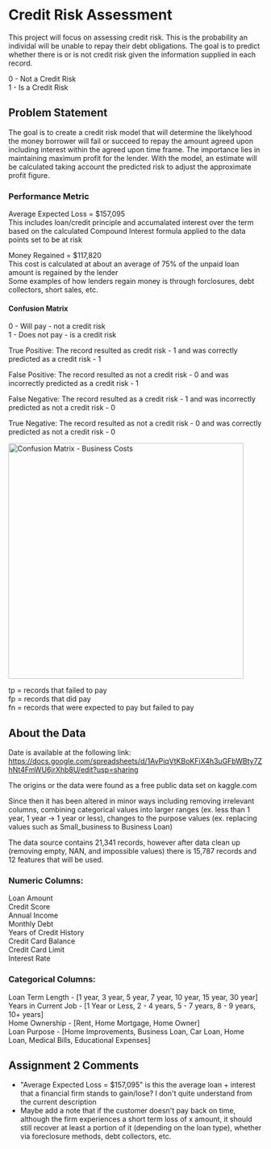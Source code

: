 # Credit Risk Assessment 
This project will focus on assessing credit risk.
This is the probability an individal will be unable to repay their debt obligations. The goal is to predict whether there is or is not credit risk given the information supplied in each record.

0 - Not a Credit Risk   
1 - Is a Credit Risk

## Problem Statement 

The goal is to create a credit risk model that will determine the likelyhood the money borrower will fail or succeed to repay the amount agreed upon including interest within the agreed upon time frame. 
The importance lies in maintaining maximum profit for the lender. With the model, an estimate will be calculated taking account the predicted risk to adjust the approximate profit figure.
### Performance Metric 

Average Expected Loss = $157,095   
This includes loan/credit principle and accumalated interest over the term based on the calculated Compound Interest formula applied to the data points set to be at risk 

Money Regained = $117,820    
This cost is calculated at about an average of 75% of the unpaid loan amount is regained by the lender    
Some examples of how lenders regain money is through forclosures, debt collectors, short sales, etc.

#### Confusion Matrix

0 - Will pay - not a credit risk   
1 - Does not pay - is a credit risk

True Positive: The record resulted as credit risk - 1 and was correctly predicted as a credit risk - 1

False Positive: The record resulted as not a credit risk - 0 and was incorrectly predicted as a credit risk - 1

False Negative: The record resulted as a credit risk - 1 and was incorrectly predicted as not a credit risk - 0

True Negative: The record resulted as not a credit risk - 0  and was correctly predicted as not a credit risk - 0
 
<img width="466" alt="Confusion Matrix - Business Costs" src="https://user-images.githubusercontent.com/106625643/188528927-682248db-333e-447d-8b65-6c3297b76a05.PNG">


tp = records that failed to pay   
fp = records that did pay   
fn = records that were expected to pay but failed to pay 

## About the Data 
Date is available at the following link:  https://docs.google.com/spreadsheets/d/1AvPiqVtKBoKFiX4h3uGFbWBty7ZhNt4FmWU6jrXhb8U/edit?usp=sharing

The origins or the data were found as a free public data set on kaggle.com 

Since then it has been altered in minor ways including removing irrelevant columns, combining categorical values into larger ranges (ex. less than 1 year, 1 year -> 1 year or less), changes to the purpose values (ex. replacing values such as Small_business to Business Loan)

The data source contains 21,341 records, however after data clean up (removing empty, NAN, and impossible values) there is 15,787 records and 12 features that will be used.

### Numeric Columns:

Loan Amount  
Credit Score   
Annual Income  
Monthly Debt   
Years of Credit History   
Credit Card Balance   
Credit Card Limit   
Interest Rate

### Categorical Columns:

Loan Term Length - [1 year, 3 year, 5 year, 7 year, 10 year, 15 year, 30 year]   
Years in Current Job - [1 Year or Less, 2 - 4 years, 5 - 7 years, 8 - 9 years, 10+ years]   
Home Ownership - [Rent, Home Mortgage, Home Owner]   
Loan Purpose - [Home Improvements, Business Loan, Car Loan, Home Loan, Medical Bills, Educational Expenses]

## Assignment 2 Comments
- "Average Expected Loss = $157,095" is this the average loan + interest that a financial firm stands to gain/lose? I don't quite understand from the current description
- Maybe add a note that if the customer doesn't pay back on time, although the firm experiences a short term loss of x amount, it should still recover at least a portion of it (depending on the loan type), whether via foreclosure methods, debt collectors, etc.
